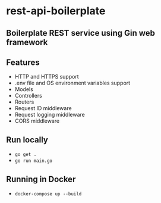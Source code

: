 # rest-api-boilerplate

## Boilerplate REST service using Gin web framework 

## Features
- HTTP and HTTPS support
- .env file and OS environment variables support
- Models
- Controllers
- Routers
- Request ID middleware
- Request logging middleware
- CORS middleware


## Run locally
- `go get .`
- `go run main.go`


## Running in Docker
- `docker-compose up --build`